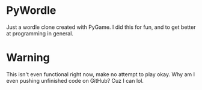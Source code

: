 # PyWordle
Just a wordle clone created with PyGame. I did this for fun, and to get better at programming in general.

# Warning
This isn't even functional right now, make no attempt to play okay.
Why am I even pushing unfinished code on GitHub? Cuz I can lol.